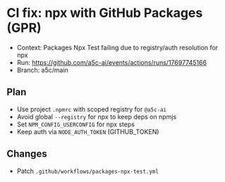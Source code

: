 # CI fix: npx with GitHub Packages (GPR)

- Context: Packages Npx Test failing due to registry/auth resolution for npx
- Run: https://github.com/a5c-ai/events/actions/runs/17697745166
- Branch: a5c/main

## Plan
- Use project `.npmrc` with scoped registry for `@a5c-ai`
- Avoid global `--registry` for npx to keep deps on npmjs
- Set `NPM_CONFIG_USERCONFIG` for npx steps
- Keep auth via `NODE_AUTH_TOKEN` (GITHUB_TOKEN)

## Changes
- Patch `.github/workflows/packages-npx-test.yml`
